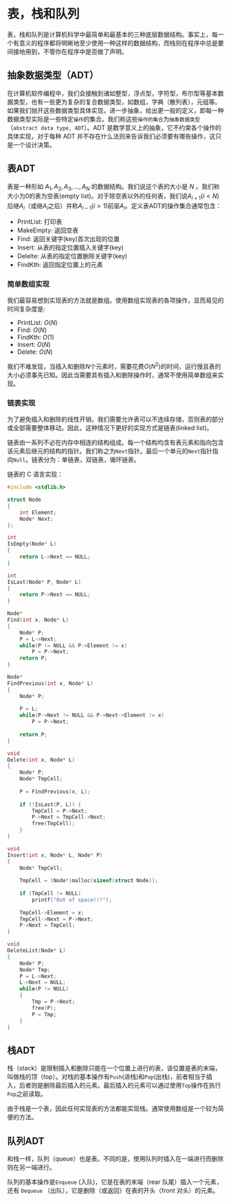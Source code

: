 # 表，栈和队列

表，栈和队列是计算机科学中最简单和最基本的三种底层数据结构。事实上，每一个有意义的程序都将明晰地至少使用一种这样的数据结构，而栈则在程序中总是要间接地用到，不管你在程序中是否做了声明。

## 抽象数据类型（ADT）

在计算机软件编程中，我们会接触到诸如整型，浮点型，字符型，布尔型等基本数据类型，也有一些更为复杂的复合数据类型，如数组，字典（散列表），元组等。如果我们抛开这些数据类型具体实现，进一步抽象，给出更一般的定义，即每一种数据类型实际是一些特定`操作`的集合。我们称这些`操作的集合`为`抽象数据类型`（`abstract data type, ADT`）。ADT 是数学意义上的抽象，它不约束各个操作的具体实现，对于每种 ADT 并不存在什么法则来告诉我们必须要有哪些操作，这只是一个设计决策。

## 表ADT

表是一种形如 $A_1, A_2, A_3, \ldots, A_N$ 的数据结构。我们说这个表的大小是 $N$ 。我们称大小为$0$的表为空表(empty list)。对于除空表以外的任何表，我们说$A_{i+1}(i<N)$后继$A_i$（或继$A_i$之后）并称$A_{i-1}(i>1)$前驱$A_i$。定义表ADT的操作集合通常包含：

- PrintList: 打印表
- MakeEmpty: 返回空表
- Find: 返回关键字(key)首次出现的位置
- Insert: 从表的指定位置插入关键字(key)
- Delelte: 从表的指定位置删除关键字(key)
- FindKth: 返回指定位置上的元素

### 简单数组实现

我们最容易想到实现表的方法就是数组。使用数组实现表的各项操作，显而易见的时间复杂度是:

- PrintList: $O(N)$
- Find: $O(N)$
- FindKth: $O(1)$
- Insert: $O(N)$
- Delete: $O(N)$

我们不难发现，当插入和删除$N$个元素时，需要花费$O(N^2)$的时间，运行慢且表的大小必须事先已知。因此当需要具有插入和删除操作时，通常不使用简单数组来实现。

### 链表实现

为了避免插入和删除的线性开销，我们需要允许表可以不连续存储，否则表的部分或全部需要整体移动。因此，这种情况下更好的实现方式是链表(linked list)。

链表由一系列不必在内存中相连的结构组成。每一个结构均含有表元素和指向包含该元素后继元的结构的指针。我们称之为`Next`指针。最后一个单元的`Next`指针指向`Null`。链表分为：单链表，双链表，循环链表。

链表的 C 语言实现：

``` c
#include <stdlib.h>

struct Node
{
    int Element;
    Node* Next;
};

int
IsEmpty(Node* L)
{
    return L->Next == NULL;
}

int
IsLast(Node* P, Node* L)
{
    return P->Next == NULL;
}

Node*
Find(int x, Node* L)
{
    Node* P;
    P = L->Next;
    while(P != NULL && P->Element != x)
        P = P->Next;
    return P;
}

Node*
FindPrevious(int x, Node* L)
{
    Node* P;
    
    P = L;
    while(P->Next != NULL && P->Next->Element != x)
        P = P->Next;
    
    return P;
}

void
Delete(int x, Node* L)
{
    Node* P;
    Node* TmpCell;
    
    P = FindPrevious(x, L);
    
    if (!IsLast(P, L)) {
        TmpCell = P->Next;
        P->Next = TmpCell->Next;
        free(TmpCell);
    }
}

void
Insert(int x, Node* L, Node* P)
{
    Node* TmpCell;
    
    TmpCell = (Node*)malloc(sizeof(struct Node));
    
    if (TmpCell != NULL)
        printf("Out of space!!!");
    
    TmpCell->Element = x;
    TmpCell->Next = P->Next;
    P->Next = TmpCell;
}

void
DeleteList(Node* L)
{
    Node* P;
    Node* Tmp;
    P = L->Next;
    L->Next = NULL;
    while(P != NULL)
    {
        Tmp = P->Next;
        free(P);
        P = Tmp;
    }
}
```

## 栈ADT

栈（stack）是限制插入和删除只能在一个位置上进行的表，该位置是表的末端，叫做栈的顶（top）。对栈的基本操作有`Push`(进栈)和`Pop`(出栈)，前者相当于插入，后者则是删除最后插入的元素。最后插入的元素可以通过使用`Top`操作在执行`Pop`之前读取。

由于栈是一个表，因此任何实现表的方法都能实现栈。通常使用数组是一个较为简便的方法。

## 队列ADT

和栈一样，队列（queue）也是表。不同的是，使用队列时插入在一端进行而删除则在另一端进行。

队列的基本操作是`Enqueue` (入队)，它是在表的末端（rear 队尾）插入一个元素，还有 `Dequeue` （出队），它是删除（或返回）在表的开头（front 对头）的元素。

